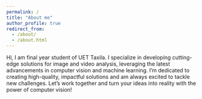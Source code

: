 ```yaml
---
permalink: /
title: "About me"
author_profile: true
redirect_from: 
  - /about/
  - /about.html
---
```


Hi, I am final year student of UET Taxila. I specialize in developing cutting-edge solutions for image and video analysis, leveraging the latest advancements in computer vision and machine learning. I’m dedicated to creating high-quality, impactful solutions and am always excited to tackle new challenges. Let’s work together and turn your ideas into reality with the power of computer vision!











































